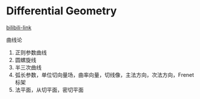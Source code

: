 # Differential Geometry

[bilibili-link](https://www.bilibili.com/video/BV1E14y1673S/)

曲线论

1. 正则参数曲线
2. 圆螺旋线
3. 半三次曲线
4. 弧长参数，单位切向量场，曲率向量，切线像，主法方向，次法方向，Frenet标架
5. 法平面，从切平面，密切平面
